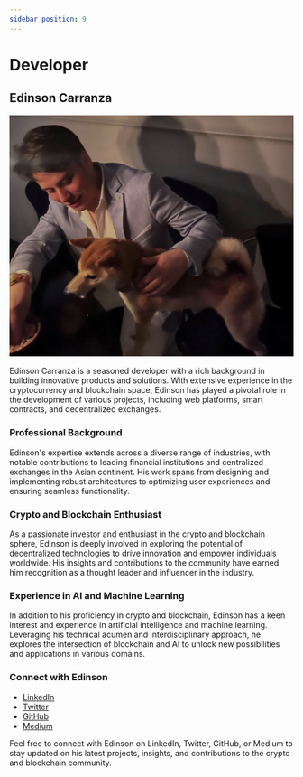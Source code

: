```yaml
---
sidebar_position: 9
---
```


# Developer

## Edinson Carranza

![Edinson Carranza](./img/eddy.png)

Edinson Carranza is a seasoned developer with a rich background in building innovative products and solutions. With extensive experience in the cryptocurrency and blockchain space, Edinson has played a pivotal role in the development of various projects, including web platforms, smart contracts, and decentralized exchanges.

### Professional Background

Edinson's expertise extends across a diverse range of industries, with notable contributions to leading financial institutions and centralized exchanges in the Asian continent. His work spans from designing and implementing robust architectures to optimizing user experiences and ensuring seamless functionality.

### Crypto and Blockchain Enthusiast

As a passionate investor and enthusiast in the crypto and blockchain sphere, Edinson is deeply involved in exploring the potential of decentralized technologies to drive innovation and empower individuals worldwide. His insights and contributions to the community have earned him recognition as a thought leader and influencer in the industry.

### Experience in AI and Machine Learning

In addition to his proficiency in crypto and blockchain, Edinson has a keen interest and experience in artificial intelligence and machine learning. Leveraging his technical acumen and interdisciplinary approach, he explores the intersection of blockchain and AI to unlock new possibilities and applications in various domains.

### Connect with Edinson

- [LinkedIn](https://www.linkedin.com/in/edinson-carranza/)
- [Twitter](https://twitter.com/EdinsonCarranza)
- [GitHub](https://github.com/edinson1234)
- [Medium](https://medium.com/@edinsoncarranza)

Feel free to connect with Edinson on LinkedIn, Twitter, GitHub, or Medium to stay updated on his latest projects, insights, and contributions to the crypto and blockchain community.
